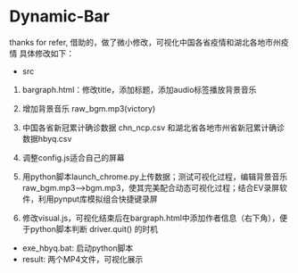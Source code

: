 # Dynamic-Bar
thanks for refer,
借助的，做了微小修改，可视化中国各省疫情和湖北各地市州疫情
具体修改如下：

- src
 
 1. bargraph.html：修改title，添加标题，添加audio标签播放背景音乐

 2. 增加背景音乐 raw_bgm.mp3(victory)

 3. 中国各省新冠累计确诊数据 chn_ncp.csv 和湖北省各地市州省新冠累计确诊数据hbyq.csv

 4. 调整config.js适合自己的屏幕

 5. 用python脚本launch_chrome.py上传数据；测试可视化过程，编辑背景音乐raw_bgm.mp3-->bgm.mp3，使其完美配合动态可视化过程；结合EV录屏软件，利用pynput库模拟组合快捷键录屏
 6. 修改visual.js，可视化结束后在bargraph.html中添加作者信息（右下角），便于python脚本判断 driver.quit() 的时机
- exe_hbyq.bat: 启动python脚本
- result: 两个MP4文件，可视化展示
